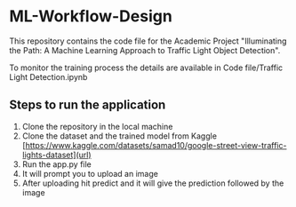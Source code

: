 # ML-Workflow-Design

This repository contains the code file for the Academic Project "Illuminating the Path: A Machine Learning Approach to Traffic Light Object Detection".

To monitor the training process the details are available in Code file/Traffic Light Detection.ipynb

## Steps to run the application

1. Clone the repository in the local machine
2. Clone the dataset and the trained model from Kaggle [https://www.kaggle.com/datasets/samad10/google-street-view-traffic-lights-dataset](url)
3. Run the app.py file
4. It will prompt you to upload an image
5. After uploading hit predict and it will give the prediction followed by the image

